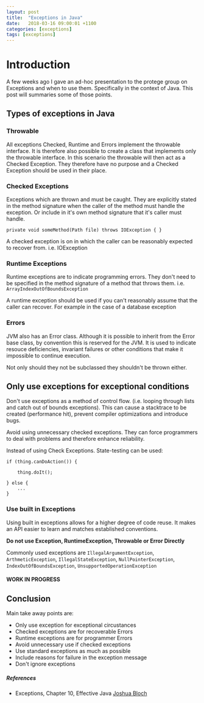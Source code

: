 ```yaml
---
layout: post
title:  "Exceptions in Java"
date:   2018-03-16 09:00:01 +1100
categories: [exceptions]
tags: [exceptions]
---
```


# Introduction
A few weeks ago I gave an ad-hoc presentation to the protege group on Exceptions and when to use them. Specifically in the context of Java. This post will summaries some of those points.

## Types of exceptions in Java
### Throwable
All exceptions Checked, Runtime and Errors implement the throwable interface. It is therefore also possible to create a class that implements only the throwable interface. In this scenario the throwable will then act as a Checked Exception. They therefore have no purpose and a Checked Exception should be used in their place.


### Checked Exceptions
Exceptions which are thrown and must be caught. They are explicitly stated in the method signature when the caller of the method must handle the exception. Or include in it's own method signature that it's caller must handle. 

`
private void someMethod(Path file) throws IOException {
   }
`

A checked exception is on in which the caller can be reasonably expected to recover from. i.e. IOException

### Runtime Exceptions
Runtime exceptions are to indicate programming errors. They don't need to be specified in the method signature of a method that throws them. i.e. `ArrayIndexOutOfBoundsException`

A runtime exception should be used if you can't reasonably assume that the caller can recover. For example in the case of a database exception

### Errors
JVM also has an Error class. Although it is possible to inherit from the Error base class, by convention this is reserved for the JVM. It is used to indicate resouce deficiencies, invariant failures or other conditions that make it impossible to continue execution. 

Not only should they not be subclassed they shouldn't be thrown either.


## Only use exceptions for exceptional conditions
Don't use exceptions as a method of control flow. (i.e. looping through lists and catch out of bounds exceptions). This can cause a stacktrace to be created (performance hit), prevent compiler optimizations and introduce bugs. 

Avoid using unnecessary checked exceptions. They can force programmers to deal with problems and therefore enhance reliability. 

Instead of using Check Exceptions. State-testing can be used:
```
if (thing.canDoAction()) {

    thing.doIt();

} else {
    ...
}
```

### Use built in Exceptions
Using built in exceptions allows for a higher degree of code reuse. It makes an API easier to learn and matches established conventions. 

**Do not use Exception, RuntimeException, Throwable or Error Directly**

Commonly used exceptions are `IllegalArgumentException`, `ArthmeticException`, `IllegalStateException`, `NullPointerException`, `IndexOutOfBoundsException`, `UnsupportedOperationException`


#### WORK IN PROGRESS

## Conclusion
Main take away points are: 
* Only use exception for exceptional circustances
* Checked exceptions are for recoverable Errors
* Runtime exceptions are for programmer Errors
* Avoid unnecessary use if checked exceptions
* Use standard exceptions as much as possible
* Include reasons for failure in the exception message
* Don't ignore exceptions

##### References
* Exceptions, Chapter 10, Effective Java [Joshua Bloch](https://www.safaribooksonline.com/library/view/effective-java-third/9780134686097/)